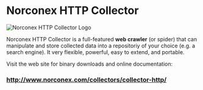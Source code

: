 Norconex HTTP Collector
========================

![Norconex HTTP Collector Logo](http://www.norconex.com/collectors/img/collector-http.png)

Norconex HTTP Collector is a full-featured **web crawler** (or spider) that can manipulate and store collected data into a repositoriy of your choice (e.g. a search engine). It very flexible, powerful, easy to extend, and portable.

Visit the web site for binary downloads and online documentation: 
### http://www.norconex.com/collectors/collector-http/
